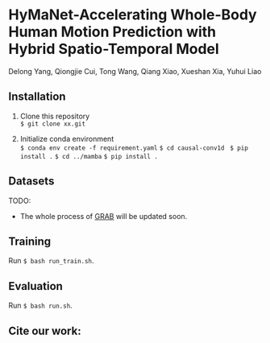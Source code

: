 # HyMaNet-Accelerating Whole-Body Human Motion Prediction with Hybrid Spatio-Temporal Model
Delong Yang, Qiongjie Cui, Tong Wang, Qiang Xiao, Xueshan Xia, Yuhui Liao

## Installation
1. Clone this repository   
`$ git clone xx.git`

2. Initialize conda environment    
`$ conda env create -f requirement.yaml`
`$ cd causal-conv1d `
`$ pip install .`
`$ cd ../mamba`
`$ pip install .`



## Datasets
TODO:
- The whole process of [GRAB](https://grab.is.tue.mpg.de/)  will be updated soon.



## Training
Run `$ bash run_train.sh`.

##  Evaluation
Run `$ bash run.sh`.


## Cite our work:
```

```



